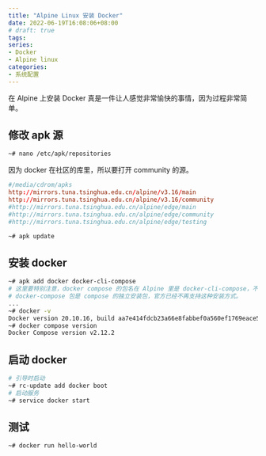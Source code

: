 ```yaml
---
title: "Alpine Linux 安装 Docker"
date: 2022-06-19T16:08:06+08:00
# draft: true
tags:
series:
- Docker
- Alpine linux
categories:
- 系统配置
---
```


在 Alpine 上安装 Docker 真是一件让人感觉非常愉快的事情，因为过程非常简单。

## 修改 apk 源

```bash
~# nano /etc/apk/repositories
```

因为 docker 在社区的库里，所以要打开 community 的源。

```conf
#/media/cdrom/apks
http://mirrors.tuna.tsinghua.edu.cn/alpine/v3.16/main
http://mirrors.tuna.tsinghua.edu.cn/alpine/v3.16/community
#http://mirrors.tuna.tsinghua.edu.cn/alpine/edge/main
#http://mirrors.tuna.tsinghua.edu.cn/alpine/edge/community
#http://mirrors.tuna.tsinghua.edu.cn/alpine/edge/testing

```

```bash
~# apk update

```

## 安装 docker

```bash
~# apk add docker docker-cli-compose
# 这里要特别注意，docker compose 的包名在 Alpine 里是 docker-cli-compose，不是 docker-compose-plugin。
# docker-compose 包是 compose 的独立安装包，官方已经不再支持这种安装方式。
...
~# docker -v
Docker version 20.10.16, build aa7e414fdcb23a66e8fabbef0a560ef1769eace5
~# docker compose version
Docker Compose version v2.12.2
```

## 启动 docker

```bash
# 引导时启动
~# rc-update add docker boot
# 启动服务
~# service docker start
```

## 测试

```bash
~# docker run hello-world
```
